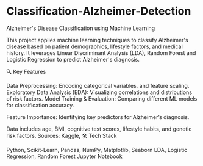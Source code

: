 # Classification-Alzheimer-Detection
Alzheimer's Disease Classification using Machine Learning

This project applies machine learning techniques to classify Alzheimer's disease based on patient demographics, lifestyle factors, and medical history. It leverages Linear Discriminant Analysis (LDA), Random Forest  and Logistic Regression to predict Alzheimer's diagnosis.

🔍 Key Features

Data Preprocessing: Encoding categorical variables, and feature scaling.
Exploratory Data Analysis (EDA): Visualizing correlations and distributions of risk factors.
Model Training & Evaluation: Comparing different ML models for classification accuracy.

Feature Importance: Identifying key predictors for Alzheimer’s diagnosis.


Data includes age, BMI, cognitive test scores, lifestyle habits, and genetic risk factors.
Sources: Kaggle, 
🛠 Tech Stack

Python, Scikit-Learn, Pandas, NumPy, Matplotlib, Seaborn
LDA, Logistic Regression, Random Forest
Jupyter Notebook
